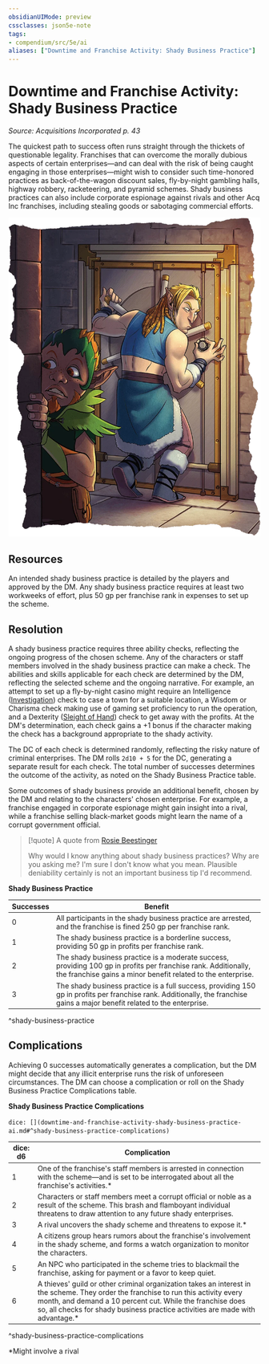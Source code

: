 ```yaml
---
obsidianUIMode: preview
cssclasses: json5e-note
tags:
- compendium/src/5e/ai
aliases: ["Downtime and Franchise Activity: Shady Business Practice"]
---
```

# Downtime and Franchise Activity: Shady Business Practice
*Source: Acquisitions Incorporated p. 43* 

The quickest path to success often runs straight through the thickets of questionable legality. Franchises that can overcome the morally dubious aspects of certain enterprises—and can deal with the risk of being caught engaging in those enterprises—might wish to consider such time-honored practices as back-of-the-wagon discount sales, fly-by-night gambling halls, highway robbery, racketeering, and pyramid schemes. Shady business practices can also include corporate espionage against rivals and other Acq Inc franchises, including stealing goods or sabotaging commercial efforts.

![A Suitably Shady Business Practice](https://raw.githubusercontent.com/5etools-mirror-3/5etools-img/main/book/AI/023-02-22.webp#center)

## Resources

An intended shady business practice is detailed by the players and approved by the DM. Any shady business practice requires at least two workweeks of effort, plus 50 gp per franchise rank in expenses to set up the scheme.

## Resolution

A shady business practice requires three ability checks, reflecting the ongoing progress of the chosen scheme. Any of the characters or staff members involved in the shady business practice can make a check. The abilities and skills applicable for each check are determined by the DM, reflecting the selected scheme and the ongoing narrative. For example, an attempt to set up a fly-by-night casino might require an Intelligence ([Investigation](Mechanics/Rules/skills.md#Investigation)) check to case a town for a suitable location, a Wisdom or Charisma check making use of gaming set proficiency to run the operation, and a Dexterity ([Sleight of Hand](Mechanics/Rules/skills.md#Sleight%20of%20Hand)) check to get away with the profits. At the DM's determination, each check gains a +1 bonus if the character making the check has a background appropriate to the shady activity.

The DC of each check is determined randomly, reflecting the risky nature of criminal enterprises. The DM rolls `2d10 + 5` for the DC, generating a separate result for each check. The total number of successes determines the outcome of the activity, as noted on the Shady Business Practice table.

Some outcomes of shady business provide an additional benefit, chosen by the DM and relating to the characters' chosen enterprise. For example, a franchise engaged in corporate espionage might gain insight into a rival, while a franchise selling black-market goods might learn the name of a corrupt government official.

> [!quote] A quote from [Rosie Beestinger](Mechanics/bestiary/npc/rosie-beestinger-ai.md)  
> 
> Why would I know anything about shady business practices? Why are you asking me? I'm sure I don't know what you mean. Plausible deniability certainly is not an important business tip I'd recommend.

**Shady Business Practice**

| Successes | Benefit |
|-----------|---------|
| 0 | All participants in the shady business practice are arrested, and the franchise is fined 250 gp per franchise rank. |
| 1 | The shady business practice is a borderline success, providing 50 gp in profits per franchise rank. |
| 2 | The shady business practice is a moderate success, providing 100 gp in profits per franchise rank. Additionally, the franchise gains a minor benefit related to the enterprise. |
| 3 | The shady business practice is a full success, providing 150 gp in profits per franchise rank. Additionally, the franchise gains a major benefit related to the enterprise. |
^shady-business-practice

## Complications

Achieving 0 successes automatically generates a complication, but the DM might decide that any illicit enterprise runs the risk of unforeseen circumstances. The DM can choose a complication or roll on the Shady Business Practice Complications table.

**Shady Business Practice Complications**

`dice: [](downtime-and-franchise-activity-shady-business-practice-ai.md#^shady-business-practice-complications)`

| dice: d6 | Complication |
|----------|--------------|
| 1 | One of the franchise's staff members is arrested in connection with the scheme—and is set to be interrogated about all the franchise's activities.* |
| 2 | Characters or staff members meet a corrupt official or noble as a result of the scheme. This brash and flamboyant individual threatens to draw attention to any future shady enterprises. |
| 3 | A rival uncovers the shady scheme and threatens to expose it.* |
| 4 | A citizens group hears rumors about the franchise's involvement in the shady scheme, and forms a watch organization to monitor the characters. |
| 5 | An NPC who participated in the scheme tries to blackmail the franchise, asking for payment or a favor to keep quiet. |
| 6 | A thieves' guild or other criminal organization takes an interest in the scheme. They order the franchise to run this activity every month, and demand a 10 percent cut. While the franchise does so, all checks for shady business practice activities are made with advantage.* |
^shady-business-practice-complications

*Might involve a rival